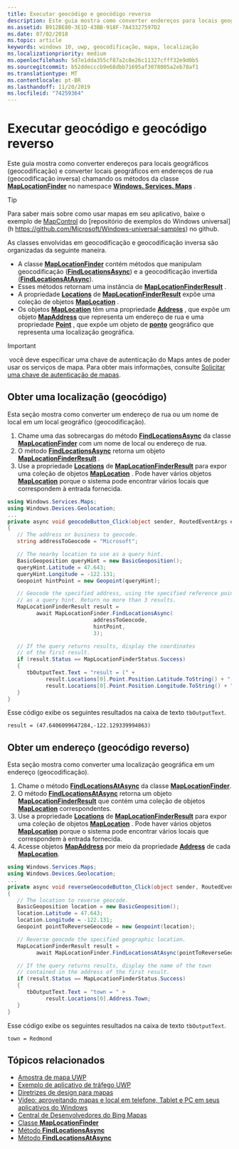 ```yaml
---
title: Executar geocódigo e geocódigo reverso
description: Este guia mostra como converter endereços para locais geográficos (geocodificação) e converter locais geográficos em endereços de rua (geocodificação inversa) chamando os métodos da classe MapLocationFinder no namespace Windows. Services. Maps.
ms.assetid: B912BE80-3E1D-43BB-918F-7A43327597D2
ms.date: 07/02/2018
ms.topic: article
keywords: windows 10, uwp, geocodificação, mapa, localização
ms.localizationpriority: medium
ms.openlocfilehash: 5d7e1dda355cf87a2c8e26c11327cfff32e9d0b5
ms.sourcegitcommit: b52ddecccb9e68dbb71695af3078005a2eb78af1
ms.translationtype: MT
ms.contentlocale: pt-BR
ms.lasthandoff: 11/20/2019
ms.locfileid: "74259364"
---
```

# <a name="perform-geocoding-and-reverse-geocoding"></a>Executar geocódigo e geocódigo reverso

Este guia mostra como converter endereços para locais geográficos (geocodificação) e converter locais geográficos em endereços de rua (geocodificação inversa) chamando os métodos da classe [**MapLocationFinder**](https://docs.microsoft.com/uwp/api/Windows.Services.Maps.MapLocationFinder) no namespace [**Windows. Services. Maps**](https://docs.microsoft.com/uwp/api/Windows.Services.Maps) .

> [!TIP]
> Para saber mais sobre como usar mapas em seu aplicativo, baixe o exemplo de [MapControl](https://github.com/Microsoft/Windows-universal-samples/tree/master/Samples/MapControl) do [repositório de exemplos do Windows universal](h https://github.com/Microsoft/Windows-universal-samples) no github.

As classes envolvidas em geocodificação e geocodificação inversa são organizadas da seguinte maneira.

-   A classe [**MapLocationFinder**](https://docs.microsoft.com/uwp/api/Windows.Services.Maps.MapLocationFinder) contém métodos que manipulam geocodificação ([**FindLocationsAsync**](https://docs.microsoft.com/uwp/api/windows.services.maps.maplocationfinder.findlocationsasync)) e a geocodificação invertida ([**FindLocationsAtAsync**](https://docs.microsoft.com/uwp/api/windows.services.maps.maplocationfinder.findlocationsatasync)).
-   Esses métodos retornam uma instância de [**MapLocationFinderResult**](https://docs.microsoft.com/uwp/api/Windows.Services.Maps.MapLocationFinderResult) .
-   A propriedade [**Locations**](https://docs.microsoft.com/uwp/api/windows.services.maps.maplocationfinderresult.locations) de [**MapLocationFinderResult**](https://docs.microsoft.com/uwp/api/Windows.Services.Maps.MapLocationFinderResult) expõe uma coleção de objetos [**MapLocation**](https://docs.microsoft.com/uwp/api/Windows.Services.Maps.MapLocation) . 
-   Os objetos [**MapLocation**](https://docs.microsoft.com/uwp/api/Windows.Services.Maps.MapLocation) têm uma propriedade [**Address**](https://docs.microsoft.com/uwp/api/windows.services.maps.maplocation.address) , que expõe um objeto [**MapAddress**](https://docs.microsoft.com/uwp/api/Windows.Services.Maps.MapAddress) que representa um endereço de rua e uma propriedade [**Point**](https://docs.microsoft.com/uwp/api/windows.services.maps.maplocation.point) , que expõe um objeto de [**ponto**](https://docs.microsoft.com/uwp/api/windows.devices.geolocation.geopoint) geográfico que representa uma localização geográfica.

> [!IMPORTANT]
> você deve especificar uma chave de autenticação do Maps antes de poder usar os serviços de mapa. Para obter mais informações, consulte [Solicitar uma chave de autenticação de mapas](authentication-key.md).

## <a name="get-a-location-geocode"></a>Obter uma localização (geocódigo)

Esta seção mostra como converter um endereço de rua ou um nome de local em um local geográfico (geocodificação).

1.  Chame uma das sobrecargas do método [**FindLocationsAsync**](https://docs.microsoft.com/uwp/api/windows.services.maps.maplocationfinder.findlocationsasync) da classe [**MapLocationFinder**](https://docs.microsoft.com/uwp/api/Windows.Services.Maps.MapLocationFinder) com um nome de local ou endereço de rua.
2.  O método [**FindLocationsAsync**](https://docs.microsoft.com/uwp/api/windows.services.maps.maplocationfinder.findlocationsasync) retorna um objeto [**MapLocationFinderResult**](https://docs.microsoft.com/uwp/api/Windows.Services.Maps.MapLocationFinderResult) .
3.  Use a propriedade [**Locations**](https://docs.microsoft.com/uwp/api/windows.services.maps.maplocationfinderresult.locations) de [**MapLocationFinderResult**](https://docs.microsoft.com/uwp/api/Windows.Services.Maps.MapLocationFinderResult) para expor uma coleção de objetos [**MapLocation**](https://docs.microsoft.com/uwp/api/Windows.Services.Maps.MapLocation) . Pode haver vários objetos [**MapLocation**](https://docs.microsoft.com/uwp/api/Windows.Services.Maps.MapLocation) porque o sistema pode encontrar vários locais que correspondem à entrada fornecida.

```csharp
using Windows.Services.Maps;
using Windows.Devices.Geolocation;
...
private async void geocodeButton_Click(object sender, RoutedEventArgs e)
{
   // The address or business to geocode.
   string addressToGeocode = "Microsoft";

   // The nearby location to use as a query hint.
   BasicGeoposition queryHint = new BasicGeoposition();
   queryHint.Latitude = 47.643;
   queryHint.Longitude = -122.131;
   Geopoint hintPoint = new Geopoint(queryHint);

   // Geocode the specified address, using the specified reference point
   // as a query hint. Return no more than 3 results.
   MapLocationFinderResult result =
         await MapLocationFinder.FindLocationsAsync(
                           addressToGeocode,
                           hintPoint,
                           3);

   // If the query returns results, display the coordinates
   // of the first result.
   if (result.Status == MapLocationFinderStatus.Success)
   {
      tbOutputText.Text = "result = (" +
            result.Locations[0].Point.Position.Latitude.ToString() + "," +
            result.Locations[0].Point.Position.Longitude.ToString() + ")";
   }
}
```

Esse código exibe os seguintes resultados na caixa de texto `tbOutputText`.

``` syntax
result = (47.6406099647284,-122.129339994863)
```

## <a name="get-an-address-reverse-geocode"></a>Obter um endereço (geocódigo reverso)

Esta seção mostra como converter uma localização geográfica em um endereço (geocodificação).

1.  Chame o método [**FindLocationsAtAsync**](https://docs.microsoft.com/uwp/api/windows.services.maps.maplocationfinder.findlocationsatasync) da classe [**MapLocationFinder**](https://docs.microsoft.com/uwp/api/Windows.Services.Maps.MapLocationFinder).
2.  O método [**FindLocationsAtAsync**](https://docs.microsoft.com/uwp/api/windows.services.maps.maplocationfinder.findlocationsatasync) retorna um objeto [**MapLocationFinderResult**](https://docs.microsoft.com/uwp/api/Windows.Services.Maps.MapLocationFinderResult) que contém uma coleção de objetos [**MapLocation**](https://docs.microsoft.com/uwp/api/Windows.Services.Maps.MapLocation) correspondentes.
3.  Use a propriedade [**Locations**](https://docs.microsoft.com/uwp/api/windows.services.maps.maplocationfinderresult.locations) de [**MapLocationFinderResult**](https://docs.microsoft.com/uwp/api/Windows.Services.Maps.MapLocationFinderResult) para expor uma coleção de objetos [**MapLocation**](https://docs.microsoft.com/uwp/api/Windows.Services.Maps.MapLocation) . Pode haver vários objetos [**MapLocation**](https://docs.microsoft.com/uwp/api/Windows.Services.Maps.MapLocation) porque o sistema pode encontrar vários locais que correspondem à entrada fornecida.
4.  Acesse objetos [**MapAddress**](https://docs.microsoft.com/uwp/api/Windows.Services.Maps.MapAddress) por meio da propriedade [**Address**](https://docs.microsoft.com/uwp/api/windows.services.maps.maplocation.address) de cada [**MapLocation**](https://docs.microsoft.com/uwp/api/Windows.Services.Maps.MapLocation).

```csharp
using Windows.Services.Maps;
using Windows.Devices.Geolocation;
...
private async void reverseGeocodeButton_Click(object sender, RoutedEventArgs e)
{
   // The location to reverse geocode.
   BasicGeoposition location = new BasicGeoposition();
   location.Latitude = 47.643;
   location.Longitude = -122.131;
   Geopoint pointToReverseGeocode = new Geopoint(location);

   // Reverse geocode the specified geographic location.
   MapLocationFinderResult result =
         await MapLocationFinder.FindLocationsAtAsync(pointToReverseGeocode);

   // If the query returns results, display the name of the town
   // contained in the address of the first result.
   if (result.Status == MapLocationFinderStatus.Success)
   {
      tbOutputText.Text = "town = " +
            result.Locations[0].Address.Town;
   }
}
```

Esse código exibe os seguintes resultados na caixa de texto `tbOutputText`.

``` syntax
town = Redmond
```

## <a name="related-topics"></a>Tópicos relacionados

* [Amostra de mapa UWP](https://github.com/Microsoft/Windows-universal-samples/tree/master/Samples/MapControl)
* [Exemplo de aplicativo de tráfego UWP](https://github.com/Microsoft/Windows-appsample-trafficapp)
* [Diretrizes de design para mapas](https://docs.microsoft.com/windows/uwp/maps-and-location/controls-map)
* [Vídeo: aproveitando mapas e local em telefone, Tablet e PC em seus aplicativos do Windows](https://channel9.msdn.com/Events/Build/2015/2-757)
* [Central de Desenvolvedores do Bing Mapas](https://www.bingmapsportal.com/)
* [Classe **MapLocationFinder**](https://docs.microsoft.com/uwp/api/Windows.Services.Maps.MapLocationFinder)
* [Método **FindLocationsAsync**](https://docs.microsoft.com/uwp/api/windows.services.maps.maplocationfinder.findlocationsasync)
* [Método **FindLocationsAtAsync**](https://docs.microsoft.com/uwp/api/windows.services.maps.maplocationfinder.findlocationsatasync)
